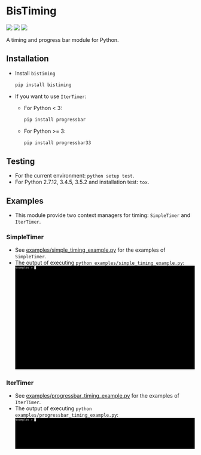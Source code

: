 # BisTiming

[![](https://img.shields.io/travis/ianlini/bistiming/master.svg)](https://travis-ci.org/ianlini/bistiming)
[![](https://img.shields.io/pypi/v/bistiming.svg)](https://pypi.org/project/bistiming/)
[![](https://img.shields.io/pypi/l/bistiming.svg)](https://pypi.org/project/bistiming/)

A timing and progress bar module for Python.

## Installation

* Install `bistiming`

  ```bash
  pip install bistiming
  ```

* If you want to use `IterTimer`:
  * For Python < 3:

    ```bash
    pip install progressbar
    ```

  * For Python >= 3:

    ```bash
    pip install progressbar33
    ```

## Testing

* For the current environment: `python setup test`.
* For Python 2.7.12, 3.4.5, 3.5.2 and installation test: `tox`.

## Examples

* This module provide two context managers for timing: `SimpleTimer` and `IterTimer`.

### SimpleTimer

* See [examples/simple_timing_example.py](examples/simple_timing_example.py) for the examples of `SimpleTimer`.
* The output of executing `python examples/simple_timing_example.py`:
  ![The output of executing python examples/simple_timing_example.py](examples/simple_timing_example.gif)

### IterTimer

* See [examples/progressbar_timing_example.py](examples/progressbar_timing_example.py) for the examples of `IterTimer`.
* The output of executing `python examples/progressbar_timing_example.py`:
  ![The output of executing python examples/progressbar_timing_example.py](examples/progressbar_timing_example.gif)
